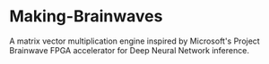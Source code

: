# Making-Brainwaves
A matrix vector multiplication engine inspired by Microsoft's Project Brainwave FPGA accelerator for Deep Neural Network inference.
